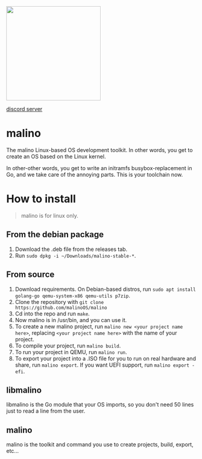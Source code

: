 <img src="https://winksplorer.net/malino.png" width="250">

[discord server](https://discord.gg/2yfxxfNT6F)

# malino
The malino Linux-based OS development toolkit. In other words, you get to create an OS based on the Linux kernel.

In other-other words, you get to write an initramfs busybox-replacement in Go, and we take care of the annoying parts. This is your toolchain now.

# How to install
> malino is for linux only.

## From the debian package
1. Download the .deb file from the releases tab.
2. Run `sudo dpkg -i ~/Downloads/malino-stable-*`.

## From source
1. Download requirements. On Debian-based distros, run `sudo apt install golang-go qemu-system-x86 qemu-utils p7zip`.
2. Clone the repository with `git clone https://github.com/malinoOS/malino`
3. Cd into the repo and run `make`.
4. Now malino is in /usr/bin, and you can use it.
5. To create a new malino project, run `malino new <your project name here>`, replacing `<your project name here>` with the name of your project.
6. To compile your project, run `malino build`.
7. To run your project in QEMU, run `malino run`.
8. To export your project into a .ISO file for you to run on real hardware and share, run `malino export`. If you want UEFI support, run `malino export -efi`.

## libmalino
libmalino is the Go module that your OS imports, so you don't need 50 lines just to read a line from the user.

## malino
malino is the toolkit and command you use to create projects, build, export, etc...
